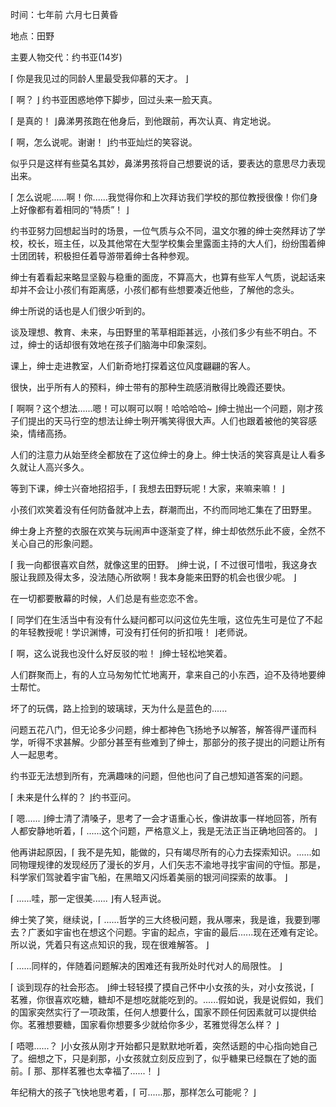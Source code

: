 时间：七年前 六月七日黄昏

地点：田野

主要人物交代：约书亚(14岁)

⌈ 你是我见过的同龄人里最受我仰慕的天才。 ⌋

⌈ 啊？ ⌋ 约书亚困惑地停下脚步，回过头来一脸天真。

⌈ 是真的！ ⌋鼻涕男孩跑在他身后，到他跟前，再次认真、肯定地说。

⌈ 啊，怎么说呢。谢谢！ ⌋约书亚灿烂的笑容说。

似乎只是这样有些莫名其妙，鼻涕男孩将自己想要说的话，要表达的意思尽力表现出来。

⌈ 怎么说呢......啊！你......我觉得你和上次拜访我们学校的那位教授很像！你们身上好像都有着相同的“特质”！ ⌋

约书亚努力回想起当时的场景，一位气质与众不同，温文尔雅的绅士突然拜访了学校，校长，班主任，以及其他常在大型学校集会里露面主持的大人们，纷纷围着绅士团团转，积极担任着导游带着绅士各种参观。

绅士有着看起来略显坚毅与稳重的面庞，不算高大，也算有些军人气质，说起话来却并不会让小孩们有距离感，小孩们都有些想要凑近他些，了解他的念头。

绅士所说的话也是人们很少听到的。

谈及理想、教育、未来，与田野里的苇草相距甚远，小孩们多少有些不明白。不过，绅士的话却很有效地在孩子们脑海中印象深刻。

课上，绅士走进教室，人们新奇地打探着这位风度翩翩的客人。

很快，出乎所有人的预料，绅士带有的那种生疏感消散得比晚霞还要快。

⌈ 啊啊？这个想法......嗯！可以啊可以啊！哈哈哈哈~ ⌋绅士抛出一个问题，刚才孩子们提出的天马行空的想法让绅士咧开嘴笑得很大声。人们也跟着被他的笑容感染，情绪高扬。

人们的注意力从始至终全都放在了这位绅士的身上。绅士快活的笑容真是让人看多久就让人高兴多久。

等到下课，绅士兴奋地招招手，⌈ 我想去田野玩呢！大家，来嘛来嘛！ ⌋

小孩们欢笑着没有任何防备就冲上去，群潮而出，不约而同地汇集在了田野里。

绅士身上齐整的衣服在欢笑与玩闹声中逐渐变了样，绅士却依然乐此不疲，全然不关心自己的形象问题。

⌈ 我一向都很喜欢自然，就像这里的田野。 ⌋绅士说，⌈ 不过很可惜啦，我这身衣服让我顾及得太多，没法随心所欲啊！我本身能来田野的机会也很少呢。 ⌋

在一切都要散幕的时候，人们总是有些恋恋不舍。

⌈ 同学们在生活当中有没有什么疑问都可以问这位先生哦，这位先生可是位了不起的年轻教授呢！学识渊博，可没有打任何的折扣哦！ ⌋老师说。

⌈ 啊，这么说我也没什么好反驳的啦！ ⌋绅士轻松地笑着。

人们群聚而上，有的人立马匆匆忙忙地离开，拿来自己的小东西，迫不及待地要绅士帮忙。

坏了的玩偶，路上捡到的玻璃球，天为什么是蓝色的......

问题五花八门，但无论多少问题，绅士都神色飞扬地予以解答，解答得严谨而科学，听得不求甚解。少部分甚至有些难到了绅士，那部分的孩子提出的问题让所有人一起思考。

约书亚无法想到所有，充满趣味的问题，但他也问了自己想知道答案的问题。

⌈ 未来是什么样的？ ⌋约书亚问。

⌈ 嗯...... ⌋绅士清了清嗓子，思考了一会才语重心长，像讲故事一样地回答，所有人都安静地听着，⌈ ......这个问题，严格意义上，我是无法正当正确地回答的。 ⌋

他再讲起原因，⌈ 我不是先知，能做的，只有竭尽所有的心力去探索知识。......如同物理规律的发现经历了漫长的岁月，人们矢志不渝地寻找宇宙间的守恒。那是，科学家们驾驶着宇宙飞船，在黑暗又闪烁着美丽的银河间探索的故事。 ⌋

⌈ ......哇，那一定很美...... ⌋有人轻声说。

绅士笑了笑，继续说，⌈ ......哲学的三大终极问题，我从哪来，我是谁，我要到哪去？广袤如宇宙也在想这个问题。宇宙的起点，宇宙的最后......现在还难有定论。所以说，凭着只有这点知识的我，现在很难解答。 ⌋

⌈ ......同样的，伴随着问题解决的困难还有我所处时代对人的局限性。 ⌋

⌈ 谈到现存的社会形态。 ⌋绅士轻轻摸了摸自己怀中小女孩的头，对小女孩说，⌈ 茗雅，你很喜欢吃糖，糖却不是想吃就能吃到的。......假如说，我是说假如，我们的国家突然实行了一项政策，任何人想要什么，国家不顾任何因素就可以提供给你。茗雅想要糖，国家看你想要多少就给你多少，茗雅觉得怎么样？ ⌋

⌈ 唔嗯......？ ⌋小女孩从刚才开始都只是默默地听着，突然话题的中心指向她自己了。细想之下，只是刹那，小女孩就立刻反应到了，似乎糖果已经飘在了她的面前。⌈ 那、那样茗雅也太幸福了......！ ⌋

年纪稍大的孩子飞快地思考着，⌈ 可......那，那样怎么可能呢？ ⌋